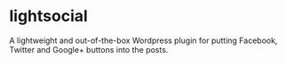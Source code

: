 # lightsocial
A lightweight and out-of-the-box Wordpress plugin for putting Facebook, Twitter and Google+ buttons into the posts.
